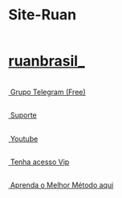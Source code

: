 # Site-Ruan
<!DOCTYPE html>
<div id="app">
<head>
    <meta charset="UTF-8">
    <meta name="viewport" content="width=device-width, initial-scale=1.0">
    <title>Site Ruan</title>
    <link rel="stylesheet" href="./style.css">
    </head>
    <body>
        <img src="./instagram.png" alt="">
    <a href="https://www.instagram.com/ruanbrasil__/" target="_blank"><h1><span>ruan</span>brasil_</h1></a>
    <main>
    <br>
    <a href="https://t.me/+zL5THDH3msE4Yjcx" class="button" target="_blank"><img src="./telegram.png" alt=""> Grupo Telegram (Free) <span></span></a>
    <h2></h2>
    <a href="https://api.whatsapp.com/send?phone=56966445221" class="button" target="_blank"><img src="./whatsapp.png" alt=""> Suporte</a>
    <h2></h2>
    <a href="https://youtube.com/channel/UCkMqy2igj-jaDkbPUCKBS_g" class="button" target="_blank"><img src="./youtube.png" alt=""> Youtube </a>
    <h2></h2>
    <a href="https://youtube.com/channel/UCkMqy2igj-jaDkbPUCKBS_g" class="button" target="_blank"><img src="./crown.png" alt=""> Tenha acesso Vip </a>
    <h2></h2>
    <a href="https://youtube.com/channel/UCkMqy2igj-jaDkbPUCKBS_g" class="button" target="_blank"><img src="./crescimento.png" alt=""> Aprenda o Melhor Método aqui</a>
    </div>
    </main>
    </body>
    </head>
